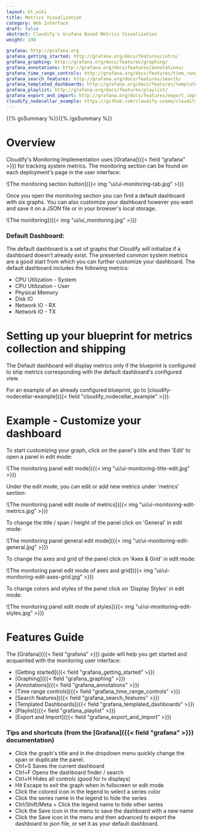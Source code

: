 ```yaml
---
layout: bt_wiki
title: Metrics Visualization
category: Web Interface
draft: false
abstract: Cloudify's Grafana Based Metrics Visualization
weight: 190

grafana: http://grafana.org
grafana_getting_started: http://grafana.org/docs/features/intro/
grafana_graphing: http://grafana.org/docs/features/graphing/
grafana_annotations: http://grafana.org/docs/features/annotations/
grafana_time_range_controls: http://grafana.org/docs/features/time_range/
grafana_search_features: http://grafana.org/docs/features/search/
grafana_templated_dashboards: http://grafana.org/docs/features/templated_dashboards/
grafana_playlist: http://grafana.org/docs/features/playlist/
grafana_export_and_import: http://grafana.org/docs/features/export_import/
cloudify_nodecellar_example: https://github.com/cloudify-cosmo/cloudify-nodecellar-example
---
```

{{% gsSummary %}}{{% /gsSummary %}}


# Overview

Cloudify's Monitoring Implementation uses [Grafana]({{< field "grafana" >}}) for tracking system metrics.
The monitoring section can be found on each deployment's page in the user interface:

![The monitoring section button]({{< img "ui/ui-monitoring-tab.jpg" >}})

Once you open the monitoring section you can find a default dashboard with six graphs.
You can also customize your dashboard however you want and save it on a JSON file or in your browser's local storage.

![The monitoring]({{< img "ui/ui_monitoring.jpg" >}})

### Default Dashboard:

The default dashboard is a set of graphs that Cloudify will initialize if a dashboard doesn't already exist.
The presented common system metrics are a good start from which you can further customize your dashboard.
The default dashboard includes the following metrics:

* CPU Utilization - System
* CPU Utilization - User
* Physical Memory
* Disk IO
* Network IO - RX
* Network IO - TX


# Setting up your blueprint for metrics collection and shipping

The Default dashboard will display metrics only if the blueprint is configured to ship metrics corresponding with the default dashboard's configured view.

For an example of an already configured blueprint, go to [cloudify-nodecellar-example]({{< field "cloudify_nodecellar_example" >}}).


# Example - Customize your dashboard

To start customizing your graph, click on the panel's title and then 'Edit' to open a panel in edit mode:

![The monitoring panel edit mode]({{< img "ui/ui-monitoring-title-edit.jpg" >}})

Under the edit mode, you can edit or add new metrics under 'metrics' section:

![The monitoring panel edit mode of metrics]({{< img "ui/ui-monitoring-edit-metrics.jpg" >}})

To change the title / span / height of the panel click on 'General' in edit mode:

![The monitoring panel general edit mode]({{< img "ui/ui-monitoring-edit-general.jpg" >}})

To change the axes and grid of the panel click on 'Axes & Grid' in edit mode:

![The monitoring panel edit mode of axes and grid]({{< img "ui/ui-monitoring-edit-axes-grid.jpg" >}})

To change colors and styles of the panel click on 'Display Styles' in edit mode:

![The monitoring panel edit mode of styles]({{< img "ui/ui-monitoring-edit-styles.jpg" >}})

# Features Guide
The [Grafana]({{< field "grafana" >}}) guide will help you get started and acquainted with the monitoring user interface:

* [Getting started]({{< field "grafana_getting_started" >}})
* [Graphing]({{< field "grafana_graphing" >}})
* [Annotations]({{< field "grafana_annotations" >}})
* [Time range controls]({{< field "grafana_time_range_controls" >}})
* [Search features]({{< field "grafana_search_features" >}})
* [Templated Dashboards]({{< field "grafana_templated_dashboards" >}})
* [Playlist]({{< field "grafana_playlist" >}})
* [Export and Import]({{< field "grafana_export_and_import" >}})

### Tips and shortcuts (from the [Grafana]({{< field "grafana" >}}) documentation)
* Click the graph's title and in the dropdown menu quickly change the span or duplicate the panel.
* Ctrl+S Saves the current dashboard
* Ctrl+F Opens the dashboard finder / search
* Ctrl+H Hides all controls (good for tv displays)
* Hit Escape to exit the graph when in fullscreen or edit mode
* Click the colored icon in the legend to select a series color
* Click the series name in the legend to hide the series
* Ctrl/Shift/Meta + Click the legend name to hide other series
* Click the Save icon in the menu to save the dashboard with a new name
* Click the Save icon in the menu and then advanced to export the dashboard to json file, or set it as your default dashboard.
